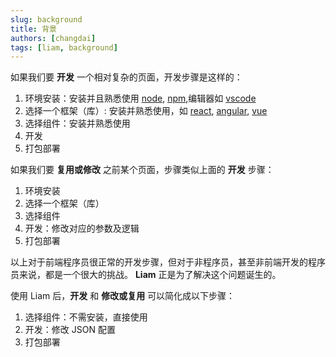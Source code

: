 ```yaml
---
slug: background
title: 背景
authors: [changdai]
tags: [liam, background]
---
```


如果我们要 **开发** 一个相对复杂的页面，开发步骤是这样的：
1. 环境安装：安装并且熟悉使用 [node](https://nodejs.org/), [npm](https://docs.npmjs.com/),编辑器如 [vscode](https://code.visualstudio.com/) 
2. 选择一个框架（库）: 安装并熟悉使用，如 [react](https://reactjs.org/), [angular](https://angular.io/), [vue](https://vuejs.org/)
3. 选择组件：安装并熟悉使用
4. 开发
5. 打包部署
<!-- truncate -->

如果我们要 **复用或修改** 之前某个页面，步骤类似上面的 **开发** 步骤：
1. 环境安装
2. 选择一个框架（库）
3. 选择组件
4. 开发：修改对应的参数及逻辑
5. 打包部署

以上对于前端程序员很正常的开发步骤，但对于非程序员，甚至非前端开发的程序员来说，都是一个很大的挑战。 **Liam** 正是为了解决这个问题诞生的。

使用 Liam 后，**开发** 和 **修改或复用** 可以简化成以下步骤：
1. 选择组件：不需安装，直接使用
2. 开发：修改 JSON 配置
3. 打包部署

